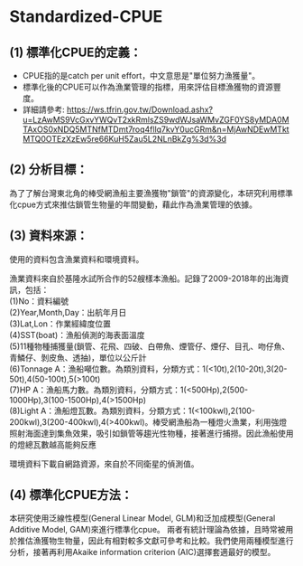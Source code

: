# Standardized-CPUE
## (1) 標準化CPUE的定義：
* CPUE指的是catch per unit effort，中文意思是"單位努力漁獲量"。  
* 標準化後的CPUE可以作為漁業管理的指標，用來評估目標漁獲物的資源豐度。  
* 詳細請參考: https://ws.tfrin.gov.tw/Download.ashx?u=LzAwMS9VcGxvYWQvT2xkRmlsZS9wdWJsaWMvZGF0YS8yMDA0MTAxOS0xNDQ5MTNfMTDmt7roq4fllq7kvY0ucGRm&n=MjAwNDEwMTktMTQ0OTEzXzEw5re66KuH5Zau5L2NLnBkZg%3d%3d  

## (2) 分析目標：
為了了解台灣東北角的棒受網漁船主要漁獲物"鎖管"的資源變化，本研究利用標準化cpue方式來推估鎖管生物量的年間變動，藉此作為漁業管理的依據。

## (3) 資料來源：
使用的資料包含漁業資料和環境資料。 

漁業資料來自於基隆水試所合作的52艘樣本漁船。記錄了2009-2018年的出海資訊，包括：  
(1)No：資料編號   
(2)Year,Month,Day：出航年月日  
(3)Lat,Lon：作業經緯度位置   
(4)SST(boat)：漁船偵測的海表面溫度    
(5)11種物種捕獲量(鎖管、花飛、四破、白帶魚、煙管仔、煙仔、目孔、吻仔魚、青鱗仔、剝皮魚、透抽)，單位以公斤計  
(6)Tonnage A：漁船噸位數。為類別資料，分類方式：1(<10t),2(10-20t),3(20-50t),4(50-100t),5(>100t)  
(7)HP A：漁船馬力數。為類別資料，分類方式：1(<500Hp),2(500-1000Hp),3(100-1500Hp),4(>1500Hp)  
(8)Light A：漁船燈瓦數。為類別資料，分類方式：1(<100kwl),2(100-200kwl),3(200-400kwl),4(>400kwl)。棒受網漁船為一種燈火漁業，利用強燈照射海面達到集魚效果，吸引如鎖管等趨光性物種，接著進行捕撈。因此漁船使用的燈總瓦數越高能夠反應  


環境資料下載自網路資源，來自於不同衛星的偵測值。

## (4) 標準化CPUE方法：
本研究使用泛線性模型(General Linear Model, GLM)和泛加成模型(General Additive Model, GAM)來進行標準化cpue。
兩者有統計理論為依據，且時常被用於推估漁獲物生物量，因此有相對較多文獻可參考和比較。我們使用兩種模型進行分析，接著再利用Akaike information criterion (AIC)選擇套適最好的模型。
